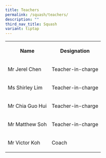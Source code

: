 ```yaml
---
title: Teachers
permalink: /squash/teachers/
description: ""
third_nav_title: Squash
variant: tiptap
---
```

<table style="minWidth: 50px">
<colgroup>
<col>
<col>
</colgroup>
<tbody>
<tr>
<th rowspan="1" colspan="1">
<p>Name</p>
</th>
<th rowspan="1" colspan="1">
<p>Designation</p>
</th>
</tr>
<tr>
<td rowspan="1" colspan="1">
<p>Mr Jerel Chen</p>
</td>
<td rowspan="1" colspan="1">
<p>Teacher-in-charge</p>
</td>
</tr>
<tr>
<td rowspan="1" colspan="1">
<p>Ms Shirley Lim</p>
</td>
<td rowspan="1" colspan="1">
<p>Teacher-in-charge</p>
</td>
</tr>
<tr>
<td rowspan="1" colspan="1">
<p>Mr Chia Guo Hui</p>
</td>
<td rowspan="1" colspan="1">
<p>Teacher-in-charge</p>
</td>
</tr>
<tr>
<td rowspan="1" colspan="1">
<p>Mr Matthew Soh</p>
</td>
<td rowspan="1" colspan="1">
<p>Teacher-in-charge</p>
</td>
</tr>
<tr>
<td rowspan="1" colspan="1">
<p>Mr Victor Koh</p>
</td>
<td rowspan="1" colspan="1">
<p>Coach</p>
</td>
</tr>
</tbody>
</table>
<p></p>